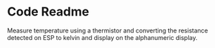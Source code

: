 # Code Readme

Measure temperature using a thermistor and converting the resistance detected on ESP to kelvin and display on the alphanumeric display.

